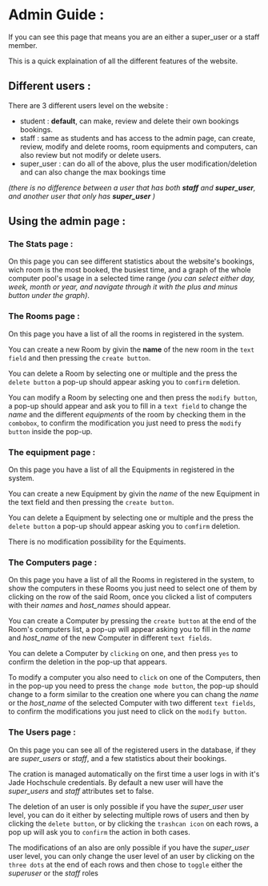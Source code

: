 # Admin Guide :
If you can see this page that means you are an either a super_user or a staff member. 

This is a quick explaination of all the different features of the website.


## Different users :

There are 3 different users level on the website :

 - student : **default**, can make, review and delete their own bookings bookings.
 - staff : same as students and has access to the admin page, can create, review, modify and delete rooms, room equipments and computers, can also review but not modify or delete users.
 - super_user :  can do all of the above, plus the user modification/deletion and can also change the max bookings time

*(there is no difference between a user that has both **staff** and **super_user**, and another user that only has **super_user** )*

## Using the admin page :

### The Stats page :

On this page you can see different statistics about the website's bookings, wich room is the most booked, the busiest time, and a graph of the whole computer pool's usage in a selected time range *(you can select either day, week, month or year, and navigate through it with the plus and minus button under the graph)*.

### The Rooms page :

On this page you have a list of all the rooms in registered in the system.

You can create a new Room by givin the **name** of the new room in the `text field` and then pressing the `create button`. 

You can delete a Room by selecting one or multiple and the press the `delete button` a pop-up should appear asking you to `comfirm` deletion.

You can modify a Room by selecting one and then press the `modify button`, a pop-up should appear and ask you to fill in a `text field` to change the *name* and the different *equipments* of the room by checking them in the `combobox`, to confirm the modification you just need to press the `modify button` inside the pop-up.

### The equipment page :

On this page you have a list of all the Equipments in registered in the system.

You can create a new Equipment by givin the *name* of the new Equipment in the text field and then pressing the `create button`. 

You can delete a Equipment by selecting one or multiple and the press the `delete button` a pop-up should appear asking you to `comfirm` deletion.

There is no modification possibility for the Equiments.

### The Computers page :


On this page you have a list of all the Rooms in registered in the system, to show the computers in these Rooms you just need to select one of them by clicking on the row of the said Room, once you clicked a list of computers with their *names* and *host_names* should appear.

You can create a Computer by pressing the `create button` at the end of the Room's computers list, a pop-up will appear asking you to fill in the *name* and *host_name* of the new Computer in different `text fields`. 

You can delete a Computer by `clicking` on one, and then press `yes` to confirm the deletion in the pop-up that appears.

To modify a computer you also need to `click` on one of the Computers, then in the pop-up you need to press the `change mode button`, the pop-up should change to a form similar to the creation one where you can chang the *name* or the *host_name* of the selected Computer with two different `text fields`, to confirm the modifications you just need to click on the `modify button`.

### The Users page :

On this page you can see all of the registered users in the database, if they are *super_users* or *staff*, and a few statistics about their bookings.

The cration is managed automatically on the first time a user logs in with it's Jade Hochschule credentials. By default a new user will have the *super_users* and *staff* attributes set to false.

The deletion of an user is only possible if you have the *super_user* user level, you can do it either by selecting multiple rows of users and then by clicking the `delete button`, or by clicking the `trashcan icon` on each rows, a pop up will ask you to `confirm` the action in both cases.

The modifications of an also are only possible if you have the *super_user* user level, you can only change the user level of an user by clicking on the `three dots` at the end of each rows and then chose to `toggle` either the *superuser* or the *staff* roles
